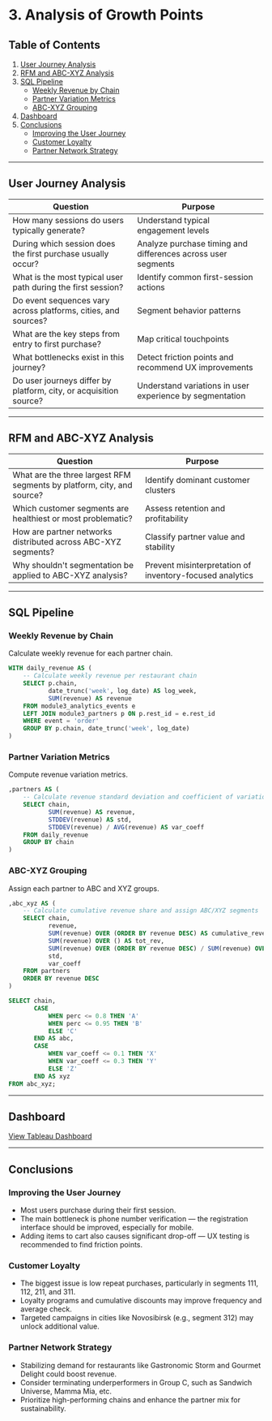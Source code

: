 # 3. Analysis of Growth Points

## Table of Contents
1. [User Journey Analysis](#user-journey-analysis)
2. [RFM and ABC-XYZ Analysis](#rfm-and-abc-xyz-analysis)
3. [SQL Pipeline](#sql-pipeline)
   - [Weekly Revenue by Chain](#weekly-revenue-by-chain)
   - [Partner Variation Metrics](#partner-variation-metrics)
   - [ABC-XYZ Grouping](#abc-xyz-grouping)
4. [Dashboard](#dashboard)
5. [Conclusions](#conclusions)
   - [Improving the User Journey](#improving-the-user-journey)
   - [Customer Loyalty](#customer-loyalty)
   - [Partner Network Strategy](#partner-network-strategy)

---

## User Journey Analysis

| Question                                                          | Purpose                                                      |
|-------------------------------------------------------------------|--------------------------------------------------------------|
| How many sessions do users typically generate?                    | Understand typical engagement levels                         |
| During which session does the first purchase usually occur?       | Analyze purchase timing and differences across user segments |
| What is the most typical user path during the first session?      | Identify common first-session actions                        |
| Do event sequences vary across platforms, cities, and sources?    | Segment behavior patterns                                    |
| What are the key steps from entry to first purchase?              | Map critical touchpoints                                     |
| What bottlenecks exist in this journey?                           | Detect friction points and recommend UX improvements         |
| Do user journeys differ by platform, city, or acquisition source? | Understand variations in user experience by segmentation     |

---

## RFM and ABC-XYZ Analysis

| Question                                                                                           | Purpose                                                                                   |
|----------------------------------------------------------------------------------------------------|-------------------------------------------------------------------------------------------|
| What are the three largest RFM segments by platform, city, and source?                           | Identify dominant customer clusters                                                      |
| Which customer segments are healthiest or most problematic?                                      | Assess retention and profitability                                                       |
| How are partner networks distributed across ABC-XYZ segments?                                     | Classify partner value and stability                                                      |
| Why shouldn't segmentation be applied to ABC-XYZ analysis?                                        | Prevent misinterpretation of inventory-focused analytics                                  |

---

## SQL Pipeline

### Weekly Revenue by Chain
Calculate weekly revenue for each partner chain.

```sql
WITH daily_revenue AS (
    -- Calculate weekly revenue per restaurant chain
    SELECT p.chain,
           date_trunc('week', log_date) AS log_week,
           SUM(revenue) AS revenue
    FROM module3_analytics_events e
    LEFT JOIN module3_partners p ON p.rest_id = e.rest_id
    WHERE event = 'order'
    GROUP BY p.chain, date_trunc('week', log_date)
)
```

### Partner Variation Metrics
Compute revenue variation metrics.

```sql
,partners AS (
    -- Calculate revenue standard deviation and coefficient of variation
    SELECT chain,
           SUM(revenue) AS revenue,
           STDDEV(revenue) AS std,
           STDDEV(revenue) / AVG(revenue) AS var_coeff
    FROM daily_revenue
    GROUP BY chain
)
```

### ABC-XYZ Grouping
Assign each partner to ABC and XYZ groups.

```sql
,abc_xyz AS (
    -- Calculate cumulative revenue share and assign ABC/XYZ segments
    SELECT chain,
           revenue,
           SUM(revenue) OVER (ORDER BY revenue DESC) AS cumulative_revenue,
           SUM(revenue) OVER () AS tot_rev,
           SUM(revenue) OVER (ORDER BY revenue DESC) / SUM(revenue) OVER () AS perc,
           std,
           var_coeff
    FROM partners
    ORDER BY revenue DESC
)

SELECT chain,
       CASE 
           WHEN perc <= 0.8 THEN 'A'
           WHEN perc <= 0.95 THEN 'B'
           ELSE 'C'
       END AS abc,
       CASE 
           WHEN var_coeff <= 0.1 THEN 'X'
           WHEN var_coeff <= 0.3 THEN 'Y'
           ELSE 'Z'
       END AS xyz
FROM abc_xyz;
```

---

## Dashboard

[View Tableau Dashboard](https://public.tableau.com/app/profile/svetlana.bogomaz/viz/Userjourney_17244414208700/RFM-ABC-XYZ-?publish=yes)

---

## Conclusions

### Improving the User Journey
- Most users purchase during their first session.
- The main bottleneck is phone number verification — the registration interface should be improved, especially for mobile.
- Adding items to cart also causes significant drop-off — UX testing is recommended to find friction points.

### Customer Loyalty
- The biggest issue is low repeat purchases, particularly in segments 111, 112, 211, and 311.
- Loyalty programs and cumulative discounts may improve frequency and average check.
- Targeted campaigns in cities like Novosibirsk (e.g., segment 312) may unlock additional value.

### Partner Network Strategy
- Stabilizing demand for restaurants like Gastronomic Storm and Gourmet Delight could boost revenue.
- Consider terminating underperformers in Group C, such as Sandwich Universe, Mamma Mia, etc.
- Prioritize high-performing chains and enhance the partner mix for sustainability.
